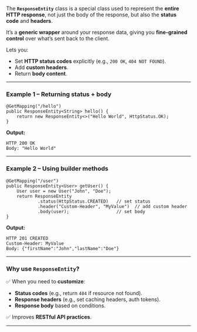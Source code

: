 
The **`ResponseEntity`** class is a special class used to represent the **entire HTTP response**, not just the body of the response, but also the **status code** and **headers**.

It’s a **generic wrapper** around your response data, giving you **fine-grained control** over what’s sent back to the client.

Lets you:

- Set **HTTP status codes** explicitly (e.g., `200 OK`, `404 NOT FOUND`).
- Add **custom headers**.
- Return **body content**.

---
### Example 1 – Returning status + body

```
@GetMapping("/hello")
public ResponseEntity<String> hello() {
    return new ResponseEntity<>("Hello World", HttpStatus.OK);
}
```

**Output:**

```
HTTP 200 OK
Body: "Hello World"
```

---
### Example 2 – Using builder methods

```
@GetMapping("/user")
public ResponseEntity<User> getUser() {
    User user = new User("John", "Doe");
    return ResponseEntity
            .status(HttpStatus.CREATED)   // set status
            .header("Custom-Header", "MyValue")  // add custom header
            .body(user);                  // set body
}
```

**Output:**

```
HTTP 201 CREATED
Custom-Header: MyValue
Body: {"firstName":"John","lastName":"Doe"}
```

---
### Why use `ResponseEntity`?

✅ When you need to **customize**:

- **Status codes** (e.g., return `404` if resource not found).
- **Response headers** (e.g., set caching headers, auth tokens).
- **Response body** based on conditions.

✅ Improves **RESTful API practices**.

---
